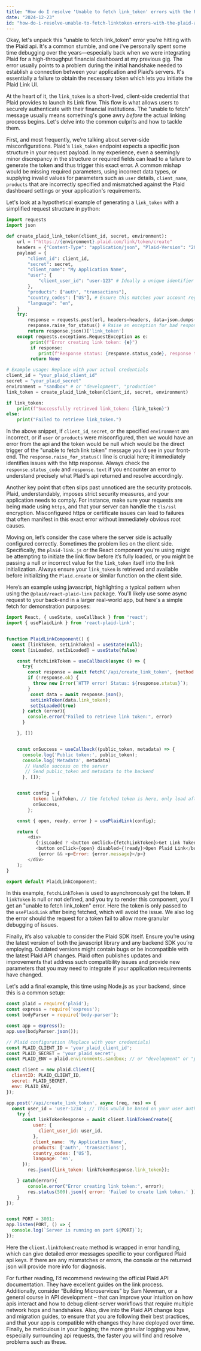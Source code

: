 ```yaml
---
title: "How do I resolve 'Unable to fetch link_token' errors with the Plaid API?"
date: "2024-12-23"
id: "how-do-i-resolve-unable-to-fetch-linktoken-errors-with-the-plaid-api"
---
```


Okay, let's unpack this "unable to fetch link_token" error you're hitting with the Plaid api. It's a common stumble, and one i've personally spent some time debugging over the years—especially back when we were integrating Plaid for a high-throughput financial dashboard at my previous gig. The error usually points to a problem during the initial handshake needed to establish a connection between your application and Plaid’s servers. It's essentially a failure to obtain the necessary token which lets you initiate the Plaid Link UI.

At the heart of it, the `link_token` is a short-lived, client-side credential that Plaid provides to launch its Link flow. This flow is what allows users to securely authenticate with their financial institutions. The "unable to fetch" message usually means something's gone awry *before* the actual linking process begins. Let's delve into the common culprits and how to tackle them.

First, and most frequently, we're talking about server-side misconfigurations. Plaid's `link_token` endpoint expects a specific json structure in your request payload. In my experience, even a seemingly minor discrepancy in the structure or required fields can lead to a failure to generate the token and thus trigger this exact error. A common mishap would be missing required parameters, using incorrect data types, or supplying invalid values for parameters such as `user` details, `client_name`, `products` that are incorrectly specified and mismatched against the Plaid dashboard settings or your application's requirements.

Let's look at a hypothetical example of generating a `link_token` with a simplified request structure in python:

```python
import requests
import json

def create_plaid_link_token(client_id, secret, environment):
    url = f"https://{environment}.plaid.com/link/token/create"
    headers = {"Content-Type": "application/json", "Plaid-Version": "2020-09-14"}
    payload = {
        "client_id": client_id,
        "secret": secret,
        "client_name": "My Application Name",
        "user": {
            "client_user_id": "user-123" # Ideally a unique identifier from your system
        },
        "products": ["auth", "transactions"],
        "country_codes": ["US"], # Ensure this matches your account region
        "language": "en",
    }
    try:
        response = requests.post(url, headers=headers, data=json.dumps(payload))
        response.raise_for_status() # Raise an exception for bad responses (4xx or 5xx)
        return response.json()['link_token']
    except requests.exceptions.RequestException as e:
         print(f"Error creating link token: {e}")
         if response:
            print(f"Response status: {response.status_code}, response text: {response.text}")
         return None

# Example usage: Replace with your actual credentials
client_id = "your_plaid_client_id"
secret = "your_plaid_secret"
environment = "sandbox" # or "development", "production"
link_token = create_plaid_link_token(client_id, secret, environment)

if link_token:
    print(f"Successfully retrieved link_token: {link_token}")
else:
    print("Failed to retrieve link_token.")
```

In the above snippet, if `client_id`, `secret`, or the specified `environment` are incorrect, or if `user` or `products` were misconfigured, then we would have an error from the api and the token would be null which would be the direct trigger of the "unable to fetch link token" message you'd see in your front-end. The `response.raise_for_status()` line is crucial here; it immediately identifies issues with the http response. Always check the `response.status_code` and `response.text` if you encounter an error to understand precisely what Plaid's api returned and resolve accordingly.

Another key point that often slips past unnoticed are the security protocols. Plaid, understandably, imposes strict security measures, and your application needs to comply. For instance, make sure your requests are being made using `https`, and that your server can handle the `tls/ssl` encryption. Misconfigured https or certificate issues can lead to failures that often manifest in this exact error without immediately obvious root causes.

Moving on, let’s consider the case where the server side is actually configured correctly. Sometimes the problem lies on the client side. Specifically, the `plaid-link.js` or the React component you're using might be attempting to initiate the link flow before it’s fully loaded, or you might be passing a null or incorrect value for the `link_token` itself into the link initialization. Always ensure your `link_token` is retrieved and available before initializing the `Plaid.create` or similar function on the client side.

Here’s an example using javascript, highlighting a typical pattern when using the `@plaid/react-plaid-link` package. You'll likely use some async request to your back-end in a larger real-world app, but here's a simple fetch for demonstration purposes:

```javascript
import React, { useState, useCallback } from 'react';
import { usePlaidLink } from 'react-plaid-link';


function PlaidLinkComponent() {
  const [linkToken, setLinkToken] = useState(null);
  const [isLoaded, setIsLoaded] = useState(false)

    const fetchLinkToken = useCallback(async () => {
      try{
        const response = await fetch('/api/create_link_token', {method: 'POST'})
        if (!response.ok) {
          throw new Error(`HTTP error! Status: ${response.status}`);
        }
         const data = await response.json();
         setLinkToken(data.link_token);
         setIsLoaded(true)
      } catch (error){
        console.error("Failed to retrieve link token:", error)
      }

    }, [])


    const onSuccess = useCallback((public_token, metadata) => {
      console.log('Public token:', public_token);
      console.log('Metadata', metadata)
       // Handle success on the server
       // Send public_token and metadata to the backend
      }, []);


    const config = {
          token: linkToken, // the fetched token is here, only load after it is defined.
          onSuccess,
        };

    const { open, ready, error } = usePlaidLink(config);

    return (
        <div>
           {!isLoaded ? <button onClick={fetchLinkToken}>Get Link Token</button> :
           <button onClick={open} disabled={!ready}>Open Plaid Link</button>}
            {error && <p>Error: {error.message}</p>}
        </div>
    );
}

export default PlaidLinkComponent;
```

In this example, `fetchLinkToken` is used to asynchronously get the token. If `linkToken` is null or not defined, and you try to render this component, you’ll get an "unable to fetch link_token" error. Here the token is only passed to the `usePlaidLink` after being fetched, which will avoid the issue. We also log the error should the request for a token fail to allow more granular debugging of issues.

Finally, it’s also valuable to consider the Plaid SDK itself. Ensure you’re using the latest version of both the javascript library and any backend SDK you’re employing. Outdated versions might contain bugs or be incompatible with the latest Plaid API changes. Plaid often publishes updates and improvements that address such compatibility issues and provide new parameters that you may need to integrate if your application requirements have changed.

Let's add a final example, this time using Node.js as your backend, since this is a common setup:

```javascript
const plaid = require('plaid');
const express = require('express');
const bodyParser = require('body-parser');

const app = express();
app.use(bodyParser.json());

// Plaid configuration (Replace with your credentials)
const PLAID_CLIENT_ID = 'your_plaid_client_id';
const PLAID_SECRET = 'your_plaid_secret';
const PLAID_ENV = plaid.environments.sandbox; // or "development" or "production"

const client = new plaid.Client({
  clientID: PLAID_CLIENT_ID,
  secret: PLAID_SECRET,
  env: PLAID_ENV,
});

app.post('/api/create_link_token', async (req, res) => {
  const user_id = 'user-1234'; // This would be based on your user authentication logic
    try {
      const linkTokenResponse = await client.linkTokenCreate({
          user: {
            client_user_id: user_id,
          },
          client_name: 'My Application Name',
          products: ['auth', 'transactions'],
          country_codes: ['US'],
          language: 'en',
      });
        res.json({link_token: linkTokenResponse.link_token});

    } catch(error){
        console.error("Error creating link token:", error);
        res.status(500).json({ error: 'Failed to create link token.' })
    }
});


const PORT = 3001;
app.listen(PORT, () => {
  console.log(`Server is running on port ${PORT}`);
});
```

Here the `client.linkTokenCreate` method is wrapped in error handling, which can give detailed error messages specific to your configured Plaid api keys. If there are any mismatches or errors, the console or the returned json will provide more info for diagnosis.

For further reading, I’d recommend reviewing the official Plaid API documentation. They have excellent guides on the link process. Additionally, consider “Building Microservices” by Sam Newman, or a general course in API development – that can improve your intuition on how apis interact and how to debug client-server workflows that require multiple network hops and handshakes. Also, dive into the Plaid API change logs and migration guides, to ensure that you are following their best practices, and that your app is compatible with changes they have deployed over time. Finally, be meticulous in your logging; the more granular logging you have, especially surrounding api requests, the faster you will find and resolve problems such as these.
